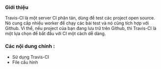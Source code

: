 ### Giới thiệu

Travis-CI là một server CI phân tán, dùng để test các project open source.
Nó cung cấp nhiều worker để chạy các bài test và nó cũng tích hợp với Github.
Vì thể, nếu project của bạn đang lưu trữ trên Github, thì Travis-CI là một lựa chọn để bắt đầu với CI một cách dễ dàng.

### Các nội dung chính :

- Sử dụng Travis-CI
- File cấu hình
